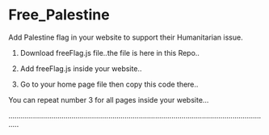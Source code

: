 # Free_Palestine

Add Palestine flag in your website to support their Humanitarian issue.

1) Download freeFlag.js file..the file is here in this Repo..
   
2) Add freeFlag.js inside your website..
   
3) Go to your home page file then copy this code there..
   

   <script src="freeFlag.js"></script>
   
   

You can repeat number 3 for all pages inside your website...
   
   
   .................................................................................................................................
   


